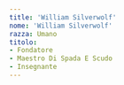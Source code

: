 ```yaml
---
title: 'William Silverwolf'
nome: 'William Silverwolf'
razza: Umano
titolo:
- Fondatore
- Maestro Di Spada E Scudo
- Insegnante
---
```

